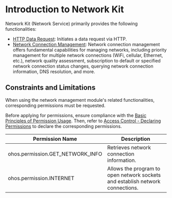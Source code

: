 # Introduction to Network Kit

Network Kit (Network Service) primarily provides the following functionalities:

- [HTTP Data Request](./cj-http-request.md): Initiates a data request via HTTP.
- [Network Connection Management](./cj-net-connection-manager.md): Network connection management offers fundamental capabilities for managing networks, including priority management for multiple network connections (WiFi, cellular, Ethernet, etc.), network quality assessment, subscription to default or specified network connection status changes, querying network connection information, DNS resolution, and more.

## Constraints and Limitations

When using the network management module's related functionalities, corresponding permissions must be requested.

Before applying for permissions, ensure compliance with the [Basic Principles of Permission Usage](../security/AccessToken/cj-app-permission-mgmt-overview.md#basic-principles-of-permission-usage). Then, refer to [Access Control - Declaring Permissions](../security/AccessToken/cj-declare-permissions.md) to declare the corresponding permissions.

| Permission Name                     | Description                                   |
| ------------------------------------ | -------------------------------------------- |
| ohos.permission.GET_NETWORK_INFO     | Retrieves network connection information.    |
| ohos.permission.INTERNET             | Allows the program to open network sockets and establish network connections. |